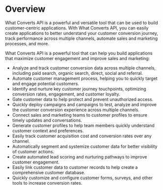 # Overview

What Converts API is a powerful and versatile tool that can be used to build
customer-centric applications. With What Converts API, you can easily create
applications to better understand your customer conversion journey, track
performance across multiple channels, automate sales and marketing processes,
and more.

What Converts API is a powerful tool that can help you build applications that
maximize customer engagement and improve sales and marketing:

- Analyze and track customer conversion data across multiple channels,
  including paid search, organic search, direct, social and referral.
- Automate customer management process, helping you to quickly target and
  engage potential customers.
- Identify and nurture key customer journey touchpoints, optimizing conversion
  rates, engagement, and customer loyalty.
- Gate customer data to help protect and prevent unauthorized access.
- Quickly deploy campaigns and campaigns to test, analyze and improve the
  customer conversion experience across multiple channels.
- Connect sales and marketing teams to customer profiles to ensure timely
  updates and conversations.
- Generate customer profiles to help team members quickly understand customer
  context and preferences.
- Easily track customer acquisition cost and conversion rates over any channel.
- Automatically segment and systemize customer data for better visibility of
  customer actions.
- Create automated lead scoring and nurturing pathways to improve customer
  engagement.
- Easily link customer data to customer records to help create a comprehensive
  customer database.
- Quickly customize and configure customer forms, surveys, and other tools to
  increase conversion rates.
